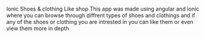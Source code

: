 Ionic Shoes & clothing Like shop
This app was made using angular and ionic where you can browse through diffrent types of shoes and clothings and if any of the shoes or clothing you are intrested in you can like them or even view them more in depth
